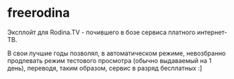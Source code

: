 # freerodina

Эксплойт для Rodina.TV - почившего в бозе сервиса платного интернет-ТВ.

В свои лучшие годы позволял, в автоматическом режиме, невозбранно продлевать режим тестового просмотра (обычно выдаваемый на 1 день), переводя, таким образом, сервис в разряд бесплатных :]
